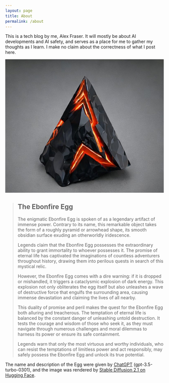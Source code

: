 ```yaml
---
layout: page
title: About
permalink: /about
---
```


This is a tech blog by me, Alex Fraser. It will mostly be about AI developments and AI safety, and serves as a place for me to gather my thoughts as I learn. I make no claim about the correctness of what I post here.

![Rendering of the Ebonfire Egg](/assets/egg-large.jpg)

> ## The Ebonfire Egg
> The enigmatic Ebonfire Egg is spoken of as a legendary artifact of immense power. Contrary to its name, this remarkable object takes the form of a roughly pyramid or arrowhead shape, its smooth obsidian surface exuding an otherworldly iridescence.
>
> Legends claim that the Ebonfire Egg possesses the extraordinary ability to grant immortality to whoever possesses it. The promise of eternal life has captivated the imaginations of countless adventurers throughout history, drawing them into perilous quests in search of this mystical relic.
>
> However, the Ebonfire Egg comes with a dire warning: if it is dropped or mishandled, it triggers a cataclysmic explosion of dark energy. This explosion not only obliterates the egg itself but also unleashes a wave of destructive force that engulfs the surrounding area, causing immense devastation and claiming the lives of all nearby.
>
> This duality of promise and peril makes the quest for the Ebonfire Egg both alluring and treacherous. The temptation of eternal life is balanced by the constant danger of unleashing untold destruction. It tests the courage and wisdom of those who seek it, as they must navigate through numerous challenges and moral dilemmas to harness its power or ensure its safe containment.
>
> Legends warn that only the most virtuous and worthy individuals, who can resist the temptations of limitless power and act responsibly, may safely possess the Ebonfire Egg and unlock its true potential.

The name and description of the Egg were given by [ChatGPT](https://chat.openai.com) (gpt-3.5-turbo-0301), and the image was rendered by [Stable Diffusion 2.1 on Hugging Face](https://huggingface.co/spaces/stabilityai/stable-diffusion).
